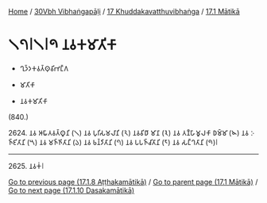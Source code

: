 
[Home](/) / [30Vbh Vibhaṅgapāḷi](../...md) / [17 Khuddakavatthuvibhaṅga](...md) / [17.1 Mātikā](../30Vbh/17/17.1.md)

# 𑁧𑁭𑁇𑁧𑁇𑁯 𑀦𑀯𑀓𑀫𑀸𑀢𑀺𑀓𑀸

* 𑀔𑀼𑀤𑁆𑀤𑀓𑀯𑀢𑁆𑀣𑀼𑀯𑀺𑀪𑀗𑁆𑀕

* 𑀫𑀸𑀢𑀺𑀓𑀸

* 𑀦𑀯𑀓𑀫𑀸𑀢𑀺𑀓𑀸

(840.)

2624\. 𑀦𑀯 𑀆𑀖𑀸𑀢𑀯𑀢𑁆𑀣𑀽𑀦𑀺 (𑁧) 𑀦𑀯 𑀧𑀼𑀭𑀺𑀲𑀫𑀮𑀸𑀦𑀺 (𑁨) 𑀦𑀯𑀯𑀺𑀥𑀸 𑀫𑀸𑀦𑀸 (𑁩) 𑀦𑀯 𑀢𑀡𑁆𑀳𑀸𑀫𑀽𑀮𑀓𑀸 𑀥𑀫𑁆𑀫𑀸 (𑁪) 𑀦𑀯 𑀇𑀜𑁆𑀚𑀺𑀢𑀸𑀦𑀺 (𑁫) 𑀦𑀯 𑀫𑀜𑁆𑀜𑀺𑀢𑀸𑀦𑀺 (𑁬) 𑀦𑀯 𑀨𑀦𑁆𑀤𑀺𑀢𑀸𑀦𑀺 (𑁭) 𑀦𑀯 𑀧𑀧𑀜𑁆𑀘𑀺𑀢𑀸𑀦𑀺 (𑁮) 𑀦𑀯 𑀲𑀗𑁆𑀔𑀢𑀸𑀦𑀺 (𑁯)𑁇

---

2625\. 𑀦𑀯𑀓𑀁𑁇



[Go to previous page (17.1.8 Aṭṭhakamātikā)](17.1.8.md) / [Go to parent page (17.1 Mātikā)](../30Vbh/17/17.1.md) / [Go to next page (17.1.10 Dasakamātikā)](17.1.10.md)


